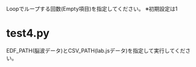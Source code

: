 Loopでループする回数(Empty項目)を指定してください。
※初期設定は1

# test4.py
EDF_PATH(脳波データ)とCSV_PATH(lab.jsデータ)を指定して実行してください。